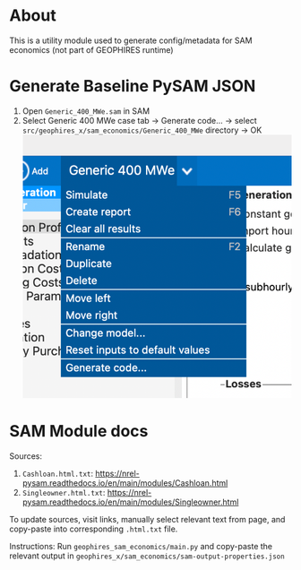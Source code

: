 # About

This is a utility module used to generate config/metadata for SAM economics (not part of GEOPHIRES runtime)

# Generate Baseline PySAM JSON

1. Open `Generic_400_MWe.sam` in SAM
2. Select Generic 400 MWe case tab -> Generate code... -> select `src/geophires_x/sam_economics/Generic_400_MWe`
   directory -> OK ![](generate-code-screenshot-1.png)

# SAM Module docs

Sources:

1. `Cashloan.html.txt`: https://nrel-pysam.readthedocs.io/en/main/modules/Cashloan.html
1. `Singleowner.html.txt`: https://nrel-pysam.readthedocs.io/en/main/modules/Singleowner.html

To update sources, visit links, manually select relevant text from page, and copy-paste into corresponding `.html.txt`
file.

Instructions: Run `geophires_sam_economics/main.py` and copy-paste the relevant output in
`geophires_x/sam_economics/sam-output-properties.json`
